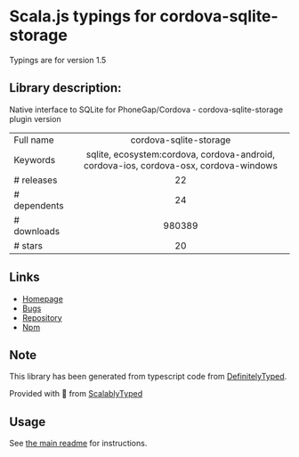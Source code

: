 
# Scala.js typings for cordova-sqlite-storage

Typings are for version 1.5

## Library description:
Native interface to SQLite for PhoneGap/Cordova - cordova-sqlite-storage plugin version

|                    |                 |
| ------------------ | :-------------: |
| Full name          | cordova-sqlite-storage |
| Keywords           | sqlite, ecosystem:cordova, cordova-android, cordova-ios, cordova-osx, cordova-windows |
| # releases         | 22 |
| # dependents       | 24 |
| # downloads        | 980389 |
| # stars            | 20 |

## Links
- [Homepage](https://github.com/xpbrew/cordova-sqlite-storage)
- [Bugs](https://github.com/xpbrew/cordova-sqlite-storage/issues)
- [Repository](https://github.com/xpbrew/cordova-sqlite-storage)
- [Npm](https://www.npmjs.com/package/cordova-sqlite-storage)
    


## Note
This library has been generated from typescript code from [DefinitelyTyped](https://definitelytyped.org).

Provided with :purple_heart: from [ScalablyTyped](https://github.com/oyvindberg/ScalablyTyped)

## Usage
See [the main readme](../../readme.md) for instructions.


